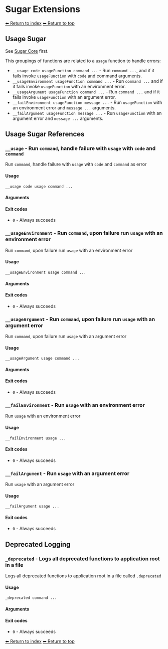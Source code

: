 # Sugar Extensions

[⬅ Return to index](index.md)
[⬅ Return to top](../index.md)

## Usage Sugar

See [Sugar Core](_sugar.md) first.

This groupings of functions are related to a `usage` function to handle errors:

- `__usage code usageFunction command ...` - Run `command ...`, and if it fails invoke `usageFunction` with `code` and command arguments.
- `__usageEnvironment usageFunction command ...` - Run `command ...` and if it fails invoke `usageFunction` with an environment error.
- `__usageArgument usageFunction command ...` - Run `command ...` and if it fails invoke `usageFunction` with an argument error.
- `__failEnvironment usageFunction message ...` - Run `usageFunction` with an environment error and `message ...` arguments.
- `__failArgument usageFunction message ...` - Run `usageFunction` with an argument error and `message ...` arguments.

## Usage Sugar References


### `__usage` - Run `command`, handle failure with `usage` with `code` and `command`

Run `command`, handle failure with `usage` with `code` and `command` as error

#### Usage

    __usage code usage command ...
    

#### Arguments



#### Exit codes

- `0` - Always succeeds

### `__usageEnvironment` - Run `command`, upon failure run `usage` with an environment error

Run `command`, upon failure run `usage` with an environment error

#### Usage

    __usageEnvironment usage command ...
    

#### Arguments



#### Exit codes

- `0` - Always succeeds

### `__usageArgument` - Run `command`, upon failure run `usage` with an argument error

Run `command`, upon failure run `usage` with an argument error

#### Usage

    __usageArgument usage command ...
    

#### Arguments



#### Exit codes

- `0` - Always succeeds

### `__failEnvironment` - Run `usage` with an environment error

Run `usage` with an environment error

#### Usage

    __failEnvironment usage ...
    

#### Exit codes

- `0` - Always succeeds

### `__failArgument` - Run `usage` with an argument error

Run `usage` with an argument error

#### Usage

    __failArgument usage ...
    

#### Exit codes

- `0` - Always succeeds

## Deprecated Logging


### `_deprecated` - Logs all deprecated functions to application root in a file

Logs all deprecated functions to application root in a file called `.deprecated`

#### Usage

    _deprecated command ...
    

#### Arguments



#### Exit codes

- `0` - Always succeeds

[⬅ Return to index](index.md)
[⬅ Return to top](../index.md)
